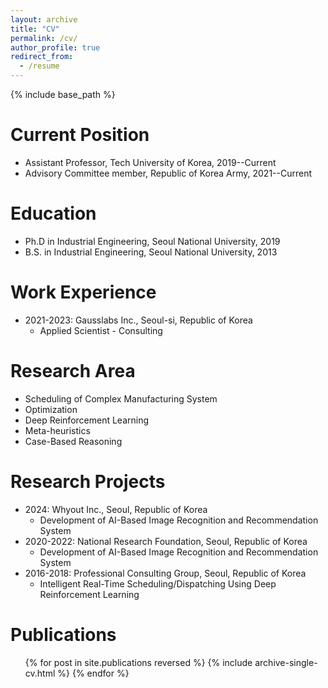```yaml
---
layout: archive
title: "CV"
permalink: /cv/
author_profile: true
redirect_from:
  - /resume
---
```


{% include base_path %}

Current Position
======
* Assistant Professor, Tech University of Korea, 2019--Current
* Advisory Committee member, Republic of Korea Army, 2021--Current

Education
======
* Ph.D in Industrial Engineering, Seoul National University, 2019
* B.S. in Industrial Engineering, Seoul National University, 2013

Work Experience
======
* 2021-2023: Gausslabs Inc., Seoul-si, Republic of Korea
  * Applied Scientist - Consulting

Research Area
======
* Scheduling of Complex Manufacturing System
* Optimization
* Deep Reinforcement Learning
* Meta-heuristics
* Case-Based Reasoning

Research Projects
======
* 2024: Whyout Inc., Seoul, Republic of Korea
  * Development of AI-Based Image Recognition and Recommendation System
* 2020-2022: National Research Foundation, Seoul, Republic of Korea
  * Development of AI-Based Image Recognition and Recommendation System
* 2016-2018: Professional Consulting Group, Seoul, Republic of Korea
  * Intelligent Real-Time Scheduling/Dispatching Using Deep Reinforcement Learning
    
Publications
======
  <ul>{% for post in site.publications reversed %}
    {% include archive-single-cv.html %}
  {% endfor %}</ul>

<!--  
Talks
======
  <ul>{% for post in site.talks reversed %}
    {% include archive-single-talk-cv.html  %}
  {% endfor %}</ul>
  
Teaching
======
  <ul>{% for post in site.teaching reversed %}
    {% include archive-single-cv.html %}
  {% endfor %}</ul>
  
Service and leadership
======
* Currently signed in to 43 different slack teams
-->
